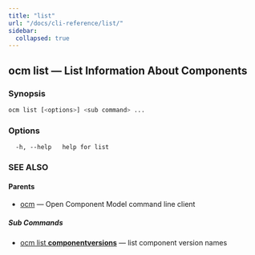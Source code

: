 ```yaml
---
title: "list"
url: "/docs/cli-reference/list/"
sidebar:
  collapsed: true
---
```


## ocm list &mdash; List Information About Components

### Synopsis

```bash
ocm list [<options>] <sub command> ...
```

### Options

```text
  -h, --help   help for list
```

### SEE ALSO

#### Parents

* [ocm](ocm.md)	 &mdash; Open Component Model command line client


##### Sub Commands

* [ocm list <b>componentversions</b>](ocm_list_componentversions.md)	 &mdash; list component version names

